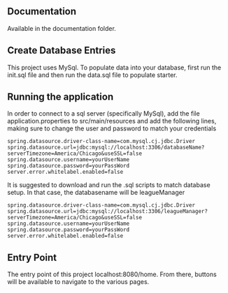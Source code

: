 ## Documentation 

Available in the documentation folder.

## Create Database Entries

This project uses MySql. To populate data into your database, first run the init.sql file and then run the data.sql file to populate starter.

## Running the application

In order to connect to a sql server (specifically MySql), add the file application.properties to src/main/resources and add the following lines, making sure to change the user and password to match your credentials

```
spring.datasource.driver-class-name=com.mysql.cj.jdbc.Driver
spring.datasource.url=jdbc:mysql://localhost:3306/databaseName?serverTimezone=America/Chicago&useSSL=false
spring.datasource.username=yourUserName
spring.datasource.password=yourPassWord
server.error.whitelabel.enabled=false
```

It is suggested to download and run the .sql scripts to match database setup. In that case, the databasename will be leagueManager

```
spring.datasource.driver-class-name=com.mysql.cj.jdbc.Driver
spring.datasource.url=jdbc:mysql://localhost:3306/leagueManager?serverTimezone=America/Chicago&useSSL=false
spring.datasource.username=yourUserName
spring.datasource.password=yourPassWord
server.error.whitelabel.enabled=false
```

## Entry Point

The entry point of this project localhost:8080/home. From there, buttons will be available to navigate to the various pages.
